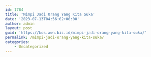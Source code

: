 ```yaml
---
id: 1784
title: 'Mimpi Jadi Orang Yang Kita Suka'
date: '2023-07-13T04:56:02+00:00'
author: admin
layout: post
guid: 'https://bos.awn.biz.id/mimpi-jadi-orang-yang-kita-suka/'
permalink: /mimpi-jadi-orang-yang-kita-suka/
categories:
    - Uncategorized
---
```



